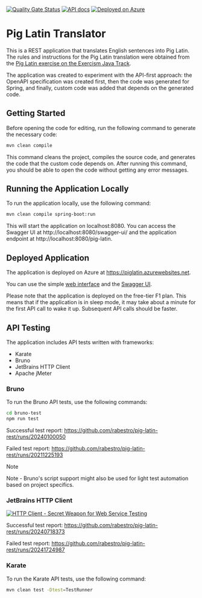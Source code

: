 [![Quality Gate Status](https://sonarcloud.io/api/project_badges/measure?project=lv.id.jc%3Apig-latin-rest&metric=alert_status)](https://sonarcloud.io/summary/new_code?id=lv.id.jc%3Apig-latin-rest)
[![API docs](https://img.shields.io/badge/API-docs-informational)](https://piglatin.azurewebsites.net/swagger-ui/index.html)
[![Deployed on Azure](https://img.shields.io/badge/Deployed%20on-Azure-blue)](https://piglatin.azurewebsites.net)

# Pig Latin Translator

This is a REST application that translates English sentences into Pig Latin. The rules and instructions for the Pig Latin translation were obtained from the [Pig Latin exercise on the Exercism Java Track](https://exercism.org/tracks/java/exercises/pig-latin).

The application was created to experiment with the API-first approach: the OpenAPI specification was created first, then the code was generated for Spring, and finally, custom code was added that depends on the generated code.

## Getting Started

Before opening the code for editing, run the following command to generate the necessary code:

```bash
mvn clean compile
```

This command cleans the project, compiles the source code, and generates the code that the custom code depends on. After running this command, you should be able to open the code without getting any error messages.

## Running the Application Locally

To run the application locally, use the following command:

```bash
mvn clean compile spring-boot:run
```
This will start the application on localhost:8080. You can access the Swagger UI at http://localhost:8080/swagger-ui/ and the application endpoint at http://localhost:8080/pig-latin.

## Deployed Application

The application is deployed on Azure at https://piglatin.azurewebsites.net.

You can use the simple [web interface](https://piglatin.azurewebsites.net) and the [Swagger UI](https://piglatin.azurewebsites.net/swagger-ui/index.html).

Please note that the application is deployed on the free-tier F1 plan. This means that if the application is in sleep mode, it may take about a minute for the first API call to wake it up. Subsequent API calls should be faster.

## API Testing

The application includes API tests written with frameworks:
- Karate
- Bruno
- JetBrains HTTP Client
- Apache jMeter

### Bruno

To run the Bruno API tests, use the following commands:

```bash
cd bruno-test
npm run test
```

Successful test report:
https://github.com/rabestro/pig-latin-rest/runs/20240100050

Failed test report:
https://github.com/rabestro/pig-latin-rest/runs/20211225193

> [!NOTE]
> Note - Bruno's script support might also be used for light test automation based on project specifics.

### JetBrains HTTP Client

[![HTTP Client - Secret Weapon for Web Service Testing](https://img.youtube.com/vi/VMUaOZ6kvJ0/default.jpg)](https://www.youtube.com/watch?v=VMUaOZ6kvJ0)

Successful test report:
https://github.com/rabestro/pig-latin-rest/runs/20240718373

Failed test report:
https://github.com/rabestro/pig-latin-rest/runs/20241724987

### Karate

To run the Karate API tests, use the following command:

```bash
mvn clean test -Dtest=TestRunner
```
